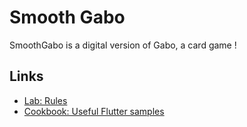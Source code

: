 # Smooth Gabo

SmoothGabo is a digital version of Gabo, a card game !

## Links

- [Lab: Rules](https://jejeu.org/jeu.php?id=18)
- [Cookbook: Useful Flutter samples](https://docs.flutter.dev/cookbook)
